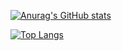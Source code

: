 [![Anurag's GitHub stats](https://github-readme-stats.vercel.app/api?username=somnoynadno&include_all_commits=true)](https://github.com/anuraghazra/github-readme-stats)

[![Top Langs](https://github-readme-stats.vercel.app/api/top-langs/?username=somnoynadno&layout=compact&hide=jupyter%20notebook)](https://github.com/anuraghazra/github-readme-stats)
